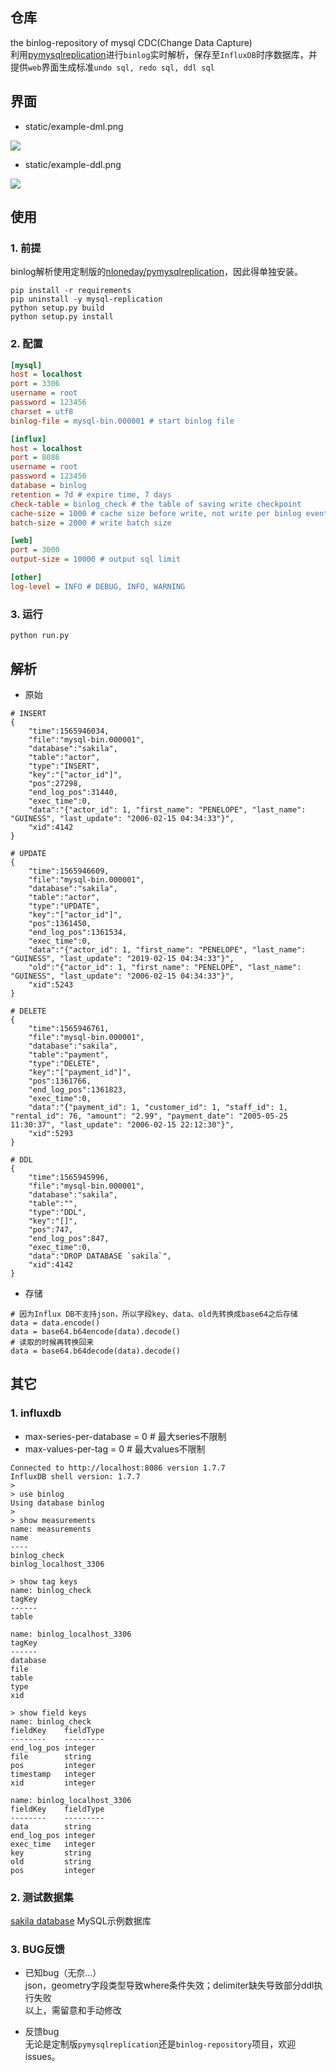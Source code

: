 ## 仓库
the binlog-repository of mysql CDC(Change Data Capture)  
利用[pymysqlreplication](https://github.com/noplay/python-mysql-replication)进行`binlog`实时解析，保存至`InfluxDB`时序数据库，并提供`web`界面生成标准`undo sql, redo sql, ddl sql`  

## 界面
- static/example-dml.png
<img src="static/example-dml.png"/>

- static/example-ddl.png
<img src="static/example-ddl.png"/>

## 使用
### 1. 前提  
binlog解析使用定制版的[nloneday/pymysqlreplication](https://github.com/nloneday/python-mysql-replication)，因此得单独安装。
```shell
pip install -r requirements
pip uninstall -y mysql-replication
python setup.py build
python setup.py install
```
### 2. 配置
```ini
[mysql]
host = localhost
port = 3306
username = root
password = 123456
charset = utf8
binlog-file = mysql-bin.000001 # start binlog file

[influx]
host = localhost
port = 8086
username = root
password = 123456
database = binlog
retention = 7d # expire time, 7 days
check-table = binlog_check # the table of saving write checkpoint
cache-size = 1000 # cache size before write, not write per binlog event
batch-size = 2000 # write batch size

[web]
port = 3000
output-size = 10000 # output sql limit

[other]
log-level = INFO # DEBUG, INFO, WARNING
```
### 3. 运行
```shell
python run.py
```

## 解析
- 原始
```
# INSERT
{
    "time":1565946034,
    "file":"mysql-bin.000001",
    "database":"sakila",
    "table":"actor",
    "type":"INSERT",
    "key":"["actor_id"]",
    "pos":27298,
    "end_log_pos":31440,
    "exec_time":0,
    "data":"{"actor_id": 1, "first_name": "PENELOPE", "last_name": "GUINESS", "last_update": "2006-02-15 04:34:33"}",
    "xid":4142
}

# UPDATE
{
    "time":1565946609,
    "file":"mysql-bin.000001",
    "database":"sakila",
    "table":"actor",
    "type":"UPDATE",
    "key":"["actor_id"]",
    "pos":1361450,
    "end_log_pos":1361534,
    "exec_time":0,
    "data":"{"actor_id": 1, "first_name": "PENELOPE", "last_name": "GUINESS", "last_update": "2019-02-15 04:34:33"}",
    "old":"{"actor_id": 1, "first_name": "PENELOPE", "last_name": "GUINESS", "last_update": "2006-02-15 04:34:33"}",
    "xid":5243
}

# DELETE
{
    "time":1565946761,
    "file":"mysql-bin.000001",
    "database":"sakila",
    "table":"payment",
    "type":"DELETE",
    "key":"["payment_id"]",
    "pos":1361766,
    "end_log_pos":1361823,
    "exec_time":0,
    "data":"{"payment_id": 1, "customer_id": 1, "staff_id": 1, "rental_id": 76, "amount": "2.99", "payment_date": "2005-05-25 11:30:37", "last_update": "2006-02-15 22:12:30"}",
    "xid":5293
}

# DDL
{
    "time":1565945996,
    "file":"mysql-bin.000001",
    "database":"sakila",
    "table":"",
    "type":"DDL",
    "key":"[]",
    "pos":747,
    "end_log_pos":847,
    "exec_time":0,
    "data":"DROP DATABASE `sakila`",
    "xid":4142
}
```
- 存储
```
# 因为Influx DB不支持json，所以字段key、data、old先转换成base64之后存储
data = data.encode()
data = base64.b64encode(data).decode()
# 读取的时候再转换回来
data = base64.b64decode(data).decode()
```

## 其它
### 1. influxdb
- max-series-per-database = 0 # 最大series不限制
- max-values-per-tag = 0 # 最大values不限制

```
Connected to http://localhost:8086 version 1.7.7
InfluxDB shell version: 1.7.7
>
> use binlog
Using database binlog
>
> show measurements
name: measurements
name
----
binlog_check
binlog_localhost_3306
```
```
> show tag keys
name: binlog_check
tagKey
------
table

name: binlog_localhost_3306
tagKey
------
database
file
table
type
xid
```
```
> show field keys
name: binlog_check
fieldKey    fieldType
--------    ---------
end_log_pos integer
file        string
pos         integer
timestamp   integer
xid         integer

name: binlog_localhost_3306
fieldKey    fieldType
--------    ---------
data        string
end_log_pos integer
exec_time   integer
key         string
old         string
pos         integer
```

### 2. 测试数据集
[sakila database](https://dev.mysql.com/doc/index-other.html) MySQL示例数据库

### 3. BUG反馈
- 已知bug（无奈...）  
json，geometry字段类型导致where条件失效；delimiter缺失导致部分ddl执行失败  
以上，需留意和手动修改

- 反馈bug  
无论是定制版`pymysqlreplication`还是`binlog-repository`项目，欢迎issues。
